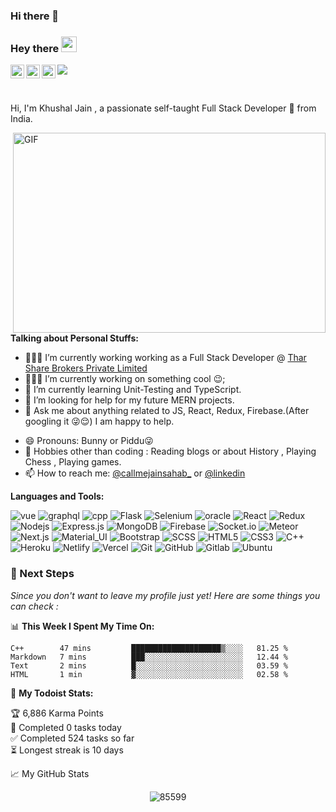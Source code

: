 ### Hi there 👋


### Hey there <img src="https://media.giphy.com/media/hvRJCLFzcasrR4ia7z/giphy.gif" width="25px">
<a href="https://github.com/85599">
  <img align="left" alt="Khushal Jain" width="22px" src="https://raw.githubusercontent.com/peterthehan/peterthehan/master/assets/github.svg" />
</a>
</a>
<a href="https://www.linkedin.com/in/khushal-jain-3a2717192/">
  <img align="left" alt="Khushal's LinkedIN" width="22px" src="https://raw.githubusercontent.com/peterthehan/peterthehan/master/assets/linkedin.svg" />
</a>
<a href="https://www.facebook.com/khushal.jain.31542">
  <img align="left" alt="Khushal's Facebook" width="22px" src="https://raw.githubusercontent.com/peterthehan/peterthehan/master/assets/facebook.svg" />
</a>


![](https://visitor-badge.glitch.me/badge?page_id=85599.85599)

<br />

Hi, I'm Khushal Jain , a passionate self-taught Full Stack Developer 🚀 from India.

  <img align="right" alt="GIF" src="https://github.com/abhisheknaiidu/abhisheknaiidu/blob/master/code.gif?raw=true" width="500" height="320" />
  
**Talking about Personal Stuffs:**

- 👨🏽‍💻 I’m currently working working as a Full Stack Developer @ [Thar Share Brokers Private Limited](https://tharshare.com/)
- 👨🏽‍💻 I’m currently working on something cool :wink:;
- 🌱 I’m currently learning Unit-Testing and TypeScript.
- 🤔 I’m looking for help for my future MERN projects.
- 💬 Ask me about anything related to JS, React, Redux, Firebase.(After googling it 😜😌) I am happy to help.
<!--- ⚡️ Fun-Fact: I sleep at 6am 🙃. -->
- 😄 Pronouns: Bunny or Piddu😜
- 🎿 Hobbies other than coding : Reading blogs or about History , Playing Chess , Playing games.
- 📫 How to reach me: [@callmejainsahab_](https://www.instagram.com/callmejainsahab_/) or [@linkedin](https://www.linkedin.com/in/khushal-jain-3a2717192/)

**Languages and Tools:**  

![vue](https://img.shields.io/badge/-React-black?style=flat-square&logo=vue)
![graphql](https://img.shields.io/badge/-React-black?style=flat-square&logo=graphql)
![cpp](https://img.shields.io/badge/-React-black?style=flat-square&logo=cpp)
![Flask](https://img.shields.io/badge/-React-black?style=flat-square&logo=Flask)
![Selenium](https://img.shields.io/badge/-React-black?style=flat-square&logo=selenium)
![oracle](https://img.shields.io/badge/-React-black?style=flat-square&logo=oracle)
![React](https://img.shields.io/badge/-React-black?style=flat-square&logo=react)
![Redux](https://img.shields.io/badge/-Redux-black?style=flat-square&logo=Redux)
![Nodejs](https://img.shields.io/badge/-Nodejs-black?style=flat-square&logo=Node.js)
![Express.js](https://img.shields.io/badge/-Express-black?style=flat-square&logo=expressjs)
![MongoDB](https://img.shields.io/badge/-MongoDB-black?style=flat-square&logo=mongodb)
![Firebase](https://img.shields.io/badge/-Firebase-black?style=flat-square&logo=Firebase)
![Socket.io](https://img.shields.io/badge/-Socket-black?style=flat-square&logo=socket.io)
![Meteor](https://img.shields.io/badge/-Meteor-black?style=flat-square&logo=Meteor)
![Next.js](https://img.shields.io/badge/-Next-black?style=flat-square&logo=Next.js)
![Material_UI](https://img.shields.io/badge/-Material_UI-black?style=flat-square&logo=material-ui)
![Bootstrap](https://img.shields.io/badge/-Bootstrap-black?style=flat-square&logo=bootstrap)
![SCSS](https://img.shields.io/badge/-SCSS-black?style=flat-square&logo=SASS)
![HTML5](https://img.shields.io/badge/-HTML5-black?style=flat-square&logo=html5&logoColor=white)
![CSS3](https://img.shields.io/badge/-CSS3-black?style=flat-square&logo=css3)
![C++](https://img.shields.io/badge/-C++-black?style=flat-square&logo=c)
![Heroku](https://img.shields.io/badge/-Heroku-black?style=flat-square&logo=heroku)
![Netlify](https://img.shields.io/badge/-Netlify-black?style=flat-square&logo=netlify)
![Vercel](https://img.shields.io/badge/-Vercel-black?style=flat-square&logo=vercel)
![Git](https://img.shields.io/badge/-Git-black?style=flat-square&logo=git)
![GitHub](https://img.shields.io/badge/-GitHub-black?style=flat-square&logo=github)
![Gitlab](https://img.shields.io/badge/-Gitlab-black?style=flat-square&logo=gitlab)
![Ubuntu](https://img.shields.io/badge/-Ubuntu-black?style=flat-square&logo=ubuntu)

### 👣 Next Steps

_Since you don't want to leave my profile just yet! Here are some things you can check :_



📊 **This Week I Spent My Time On:**
<!--START_SECTION:waka-->
```text
C++        47 mins         ████████████████████▒░░░░   81.25 % 
Markdown   7 mins          ███░░░░░░░░░░░░░░░░░░░░░░   12.44 % 
Text       2 mins          █░░░░░░░░░░░░░░░░░░░░░░░░   03.59 % 
HTML       1 min           ▓░░░░░░░░░░░░░░░░░░░░░░░░   02.58 %  
```
<!--END_SECTION:waka-->


🚧 **My Todoist Stats:**
<!-- TODO-IST:START -->
🏆  6,886 Karma Points           
🌸  Completed 0 tasks today           
✅  Completed 524 tasks so far           
⏳  Longest streak is 10 days
<!-- TODO-IST:END -->


📈 My GitHub Stats

<p align="center"> <img src="https://github-readme-stats.vercel.app/api?username=85599&show_icons=true&theme=gotham" alt="85599" />




